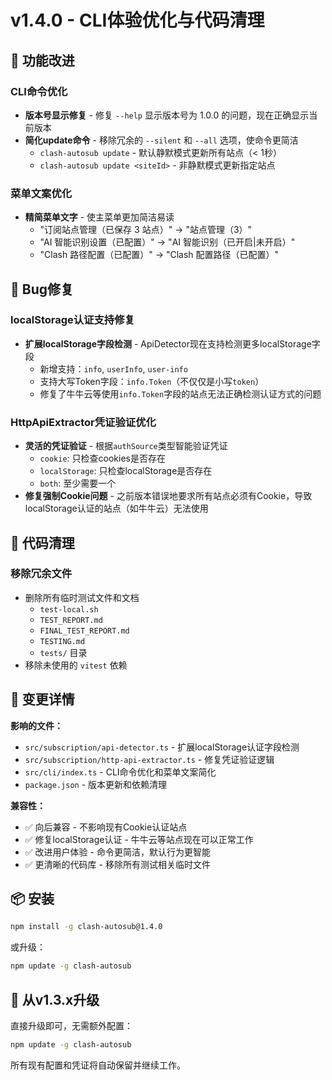 # v1.4.0 - CLI体验优化与代码清理

## 🚀 功能改进

### CLI命令优化
- **版本号显示修复** - 修复 `--help` 显示版本号为 1.0.0 的问题，现在正确显示当前版本
- **简化update命令** - 移除冗余的 `--silent` 和 `--all` 选项，使命令更简洁
  - `clash-autosub update` - 默认静默模式更新所有站点（< 1秒）
  - `clash-autosub update <siteId>` - 非静默模式更新指定站点

### 菜单文案优化
- **精简菜单文字** - 使主菜单更加简洁易读
  - "订阅站点管理（已保存 3 站点）" → "站点管理（3）"
  - "AI 智能识别设置（已配置）" → "AI 智能识别（已开启|未开启）"
  - "Clash 路径配置（已配置）" → "Clash 配置路径（已配置）"

## 🐛 Bug修复

### localStorage认证支持修复
- **扩展localStorage字段检测** - ApiDetector现在支持检测更多localStorage字段
  - 新增支持：`info`, `userInfo`, `user-info`
  - 支持大写Token字段：`info.Token`（不仅仅是小写`token`）
  - 修复了牛牛云等使用`info.Token`字段的站点无法正确检测认证方式的问题

### HttpApiExtractor凭证验证优化
- **灵活的凭证验证** - 根据`authSource`类型智能验证凭证
  - `cookie`: 只检查cookies是否存在
  - `localStorage`: 只检查localStorage是否存在
  - `both`: 至少需要一个
- **修复强制Cookie问题** - 之前版本错误地要求所有站点必须有Cookie，导致localStorage认证的站点（如牛牛云）无法使用

## 🧹 代码清理

### 移除冗余文件
- 删除所有临时测试文件和文档
  - `test-local.sh`
  - `TEST_REPORT.md`
  - `FINAL_TEST_REPORT.md`
  - `TESTING.md`
  - `tests/` 目录
- 移除未使用的 `vitest` 依赖

## 📝 变更详情

**影响的文件：**
- `src/subscription/api-detector.ts` - 扩展localStorage认证字段检测
- `src/subscription/http-api-extractor.ts` - 修复凭证验证逻辑
- `src/cli/index.ts` - CLI命令优化和菜单文案简化
- `package.json` - 版本更新和依赖清理

**兼容性：**
- ✅ 向后兼容 - 不影响现有Cookie认证站点
- ✅ 修复localStorage认证 - 牛牛云等站点现在可以正常工作
- ✅ 改进用户体验 - 命令更简洁，默认行为更智能
- ✅ 更清晰的代码库 - 移除所有测试相关临时文件

## 📦 安装

```bash
npm install -g clash-autosub@1.4.0
```

或升级：
```bash
npm update -g clash-autosub
```

## 🔄 从v1.3.x升级

直接升级即可，无需额外配置：
```bash
npm update -g clash-autosub
```

所有现有配置和凭证将自动保留并继续工作。
